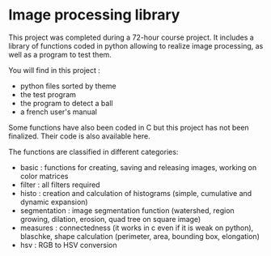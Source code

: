 # Image processing library

This project was completed during a 72-hour course project. 
It includes a library of functions coded in python allowing to realize image processing, as well as a program to test them.

You will find in this project :
- python files sorted by theme
- the test program
- the program to detect a ball
- a french user's manual

Some functions have also been coded in C but this project has not been finalized. Their code is also available here.

The functions are classified in different categories:
- basic : functions for creating, saving and releasing images, working on color matrices 
- filter : all filters required 
- histo : creation and calculation of histograms (simple, cumulative and dynamic expansion) 
- segmentation : image segmentation function (watershed, region growing, dilation, erosion, quad tree on square image) 
- measures : connectedness (it works in c even if it is weak on python), blaschke, shape calculation (perimeter, area, bounding box, elongation) 
- hsv : RGB to HSV conversion 
